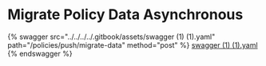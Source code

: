 # Migrate Policy Data Asynchronous

{% swagger src="../../../../.gitbook/assets/swagger (1) (1).yaml" path="/policies/push/migrate-data" method="post" %}
[swagger (1) (1).yaml](<../../../../.gitbook/assets/swagger (1) (1).yaml>)
{% endswagger %}
